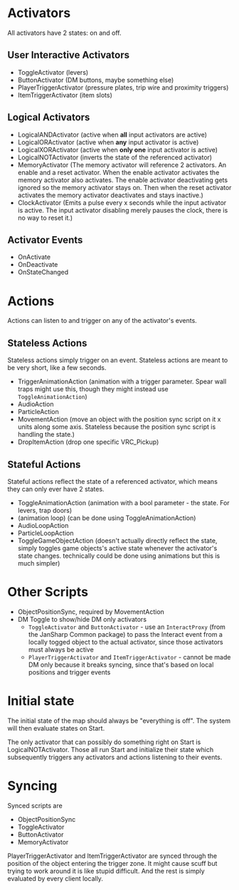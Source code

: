 
# Activators

All activators have 2 states: on and off.

## User Interactive Activators

- ToggleActivator (levers)
- ButtonActivator (DM buttons, maybe something else)
- PlayerTriggerActivator (pressure plates, trip wire and proximity triggers)
- ItemTriggerActivator (item slots)

## Logical Activators

- LogicalANDActivator (active when **all** input activators are active)
- LogicalORActivator (active when **any** input activator is active)
- LogicalXORActivator (active when **only one** input activator is active)
- LogicalNOTActivator (inverts the state of the referenced activator)
- MemoryActivator (The memory activator will reference 2 activators. An enable and a reset activator. When the enable activator activates the memory activator also activates. The enable activator deactivating gets ignored so the memory activator stays on. Then when the reset activator activates the memory activator deactivates and stays inactive.)
- ClockActivator (Emits a pulse every x seconds while the input activator is active. The input activator disabling merely pauses the clock, there is no way to reset it.)

## Activator Events

- OnActivate
- OnDeactivate
- OnStateChanged

# Actions

Actions can listen to and trigger on any of the activator's events.

## Stateless Actions

Stateless actions simply trigger on an event. Stateless actions are meant to be very short, like a few seconds.

- TriggerAnimationAction (animation with a trigger parameter. Spear wall traps might use this, though they might instead use `ToggleAnimationAction`)
- AudioAction
- ParticleAction
- MovementAction (move an object with the position sync script on it x units along some axis. Stateless because the position sync script is handling the state.)
- DropItemAction (drop one specific VRC_Pickup)

## Stateful Actions

Stateful actions reflect the state of a referenced activator, which means they can only ever have 2 states.

- ToggleAnimationAction (animation with a bool parameter - the state. For levers, trap doors)
- (animation loop) (can be done using ToggleAnimationAction)
- AudioLoopAction
- ParticleLoopAction
- ToggleGameObjectAction (doesn't actually directly reflect the state, simply toggles game objects's active state whenever the activator's state changes. technically could be done using animations but this is much simpler)

# Other Scripts

- ObjectPositionSync, required by MovementAction
- DM Toggle to show/hide DM only activators
  - `ToggleActivator` and `ButtonActivator` - use an `InteractProxy` (from the JanSharp Common package) to pass the Interact event from a locally togged object to the actual activator, since those activators must always be active
  - `PlayerTriggerActivator` and `ItemTriggerActivator` - cannot be made DM only because it breaks syncing, since that's based on local positions and trigger events

# Initial state

The initial state of the map should always be "everything is off". The system will then evaluate states on Start.

The only activator that can possibly do something right on Start is LogicalNOTActivator. Those all run Start and initialize their state which subsequently triggers any activators and actions listening to their events.

# Syncing

Synced scripts are

- ObjectPositionSync
- ToggleActivator
- ButtonActivator
- MemoryActivator

PlayerTriggerActivator and ItemTriggerActivator are synced through the position of the object entering the trigger zone. It might cause scuff but trying to work around it is like stupid difficult. And the rest is simply evaluated by every client locally.
